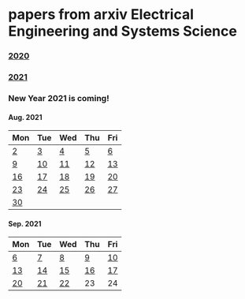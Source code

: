 # papers from arxiv Electrical Engineering and Systems Science

### [2020](2020.md)
### [2021](2021.md)

### New Year 2021 is coming!


#### Aug. 2021
| Mon                           | Tue                           | Wed                           | Thu                           | Fri                           |
| ----------------------------- | ----------------------------- | ----------------------------- | ----------------------------- | ----------------------------- |
[2](2021/202108/20210802.md)    | [3](2021/202108/20210803.md)  | [4](2021/202108/20210804.md)  | [5](2021/202108/20210805.md)  | [6](2021/202108/20210806.md)  | 
[9](2021/202108/20210809.md)    | [10](2021/202108/20210810.md) | [11](2021/202108/20210811.md) | [12](2021/202108/20210812.md) | [13](2021/202108/20210813.md) |
[16](2021/202108/20210816.md)   | [17](2021/202108/20210817.md) | [18](2021/202108/20210818.md) | [19](2021/202108/20210819.md) | [20](2021/202108/20210820.md) | 
[23](2021/202108/20210823.md)   | [24](2021/202108/20210824.md) | [25](2021/202108/20210825.md) | [26](2021/202108/20210826.md) | [27](2021/202108/20210827.md) |
[30](2021/202108/20210830.md)   | 

#### Sep. 2021
| Mon                           | Tue                           | Wed                           | Thu                           | Fri                           |
| ----------------------------- | ----------------------------- | ----------------------------- | ----------------------------- | ----------------------------- |
[6](2021/202109/20210906.md)    | [7](2021/202109/20210907.md)  | [8](2021/202109/20210908.md)  | [9](2021/202109/20210909.md)  | [10](2021/202109/20210910.md) |
[13](2021/202109/20210913.md)    | [14](2021/202109/20210914.md)  | [15](2021/202109/20210915.md)  | [16](2021/202109/20210916.md)  | [17](2021/202109/20210917.md) |
[20](2021/202109/20210920.md)    | [21](2021/202109/20210921.md)  | [22](2021/202109/20210922.md)  | 23  | 24 |

